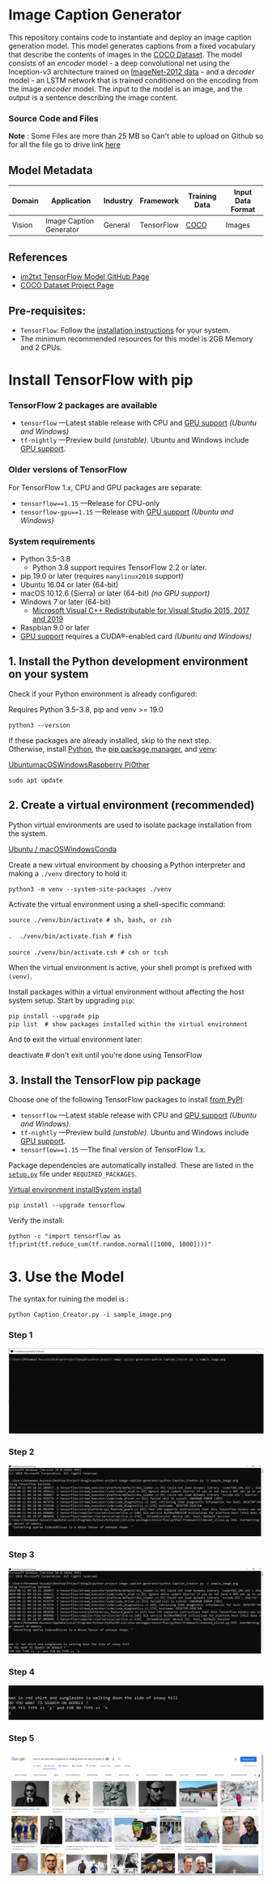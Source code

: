 
# Image Caption Generator

This repository contains code to instantiate and deploy an image caption generation model. This model generates captions from a fixed vocabulary that describe the contents of images in the [COCO Dataset](http://cocodataset.org/#home). The model consists of an _encoder_ model - a deep convolutional net using the Inception-v3 architecture trained on [ImageNet-2012 data](http://www.image-net.org/challenges/LSVRC/2012/) - and a _decoder_ model - an LSTM network that is trained conditioned on the encoding from the image _encoder_ model. The input to the model is an image, and the output is a sentence describing the image content.

### Source Code and Files
**Note** : Some Files are more than 25 MB so Can't able to upload on Github so for all the file go to drive link [here](https://drive.google.com/drive/folders/1EQWRj2df3azt4FVkY02X8x6t1Buf2DDR?usp=sharing)

## Model Metadata
| Domain | Application | Industry  | Framework | Training Data | Input Data Format |
| ------------- | --------  | -------- | --------- | --------- | -------------- | 
| Vision | Image Caption Generator | General | TensorFlow | [COCO](http://cocodataset.org/#home) | Images | 

## References
* [im2txt TensorFlow Model GitHub Page](https://github.com/tensorflow/models/tree/master/research/im2txt)
* [COCO Dataset Project Page](http://cocodataset.org/#home)


## Pre-requisites:

* `TensorFlow`: Follow the [installation instructions](https://www.tensorflow.org/install/pip/) for your system.
* The minimum recommended resources for this model is 2GB Memory and 2 CPUs.

# Install TensorFlow with pip

### TensorFlow 2 packages are available

-   `tensorflow`  —Latest stable release with CPU and  [GPU support](https://www.tensorflow.org/install/gpu)  _(Ubuntu and Windows)_
-   `tf-nightly`  —Preview build  _(unstable)_. Ubuntu and Windows include  [GPU support](https://www.tensorflow.org/install/gpu).

### Older versions of TensorFlow

For TensorFlow 1.x, CPU and GPU packages are separate:

-   `tensorflow==1.15`  —Release for CPU-only
-   `tensorflow-gpu==1.15`  —Release with  [GPU support](https://www.tensorflow.org/install/gpu)  _(Ubuntu and Windows)_

### System requirements

-   Python 3.5–3.8
    -   Python 3.8 support requires TensorFlow 2.2 or later.
-   pip 19.0 or later (requires  `manylinux2010`  support)
-   Ubuntu 16.04 or later (64-bit)
-   macOS 10.12.6 (Sierra) or later (64-bit)  _(no GPU support)_
-   Windows 7 or later (64-bit)
    -   [Microsoft Visual C++ Redistributable for Visual Studio 2015, 2017 and 2019](https://support.microsoft.com/help/2977003/the-latest-supported-visual-c-downloads)
-   Raspbian 9.0 or later
-   [GPU support](https://www.tensorflow.org/install/gpu)  requires a CUDA®-enabled card  _(Ubuntu and Windows)_

## 1. Install the Python development environment on your system

Check if your Python environment is already configured:

Requires Python 3.5–3.8, pip and venv >= 19.0

```
python3 --version
```

If these packages are already installed, skip to the next step.  
Otherwise, install  [Python](https://www.python.org/), the  [pip package manager](https://pip.pypa.io/en/stable/installing/), and  [venv](https://docs.python.org/3/library/venv.html):

[Ubuntu](https://www.tensorflow.org/install/pip/#ubuntu)[macOS](https://www.tensorflow.org/install/pip/#macos)[Windows](https://www.tensorflow.org/install/pip/#windows)[Raspberry Pi](https://www.tensorflow.org/install/pip/#raspberry-pi)[Other](https://www.tensorflow.org/install/pip/#other)

```
sudo apt update
```

## 2. Create a virtual environment (recommended)

Python virtual environments are used to isolate package installation from the system.

[Ubuntu / macOS](https://www.tensorflow.org/install/pip/#ubuntu--macos)[Windows](https://www.tensorflow.org/install/pip/#windows)[Conda](https://www.tensorflow.org/install/pip/#conda)

Create a new virtual environment by choosing a Python interpreter and making a  `./venv`  directory to hold it:

    python3 -m venv --system-site-packages ./venv

Activate the virtual environment using a shell-specific command:

    source ./venv/bin/activate # sh, bash, or zsh

    .  ./venv/bin/activate.fish # fish
    
    source ./venv/bin/activate.csh # csh or tcsh

When the virtual environment is active, your shell prompt is prefixed with  `(venv)`.

Install packages within a virtual environment without affecting the host system setup. Start by upgrading  `pip`:

```
pip install --upgrade pip
pip list  # show packages installed within the virtual environment
```

And to exit the virtual environment later:

deactivate # don't exit until you're done using TensorFlow

## 3. Install the TensorFlow pip package

Choose one of the following TensorFlow packages to install  [from PyPI](https://pypi.org/project/tensorflow/):

-   `tensorflow`  —Latest stable release with CPU and  [GPU support](https://www.tensorflow.org/install/gpu)  _(Ubuntu and Windows)_.
-   `tf-nightly`  —Preview build  _(unstable)_. Ubuntu and Windows include  [GPU support](https://www.tensorflow.org/install/gpu).
-   `tensorflow==1.15`  —The final version of TensorFlow 1.x.

Package dependencies are automatically installed. These are listed in the  [`setup.py`](https://github.com/tensorflow/tensorflow/blob/master/tensorflow/tools/pip_package/setup.py)  file under  `REQUIRED_PACKAGES`.

[Virtual environment install](https://www.tensorflow.org/install/pip/#virtual-environment-install)[System install](https://www.tensorflow.org/install/pip/#system-install)

    pip install --upgrade tensorflow

Verify the install:

    python -c "import tensorflow as tf;print(tf.reduce_sum(tf.random.normal([1000, 1000])))"



# 3. Use the Model
The syntax for ruining the model is : 

    python Caption_Creator.py -i sample_image.png

### Step 1 
![enter image description here](https://github.com/iamFarukh/Caption-Detection-Using-Images/blob/master/Steps%20and%20Sample/step%201.JPG?raw=true)
### Step 2
![enter image description here](https://github.com/iamFarukh/Caption-Detection-Using-Images/blob/master/Steps%20and%20Sample/step2.JPG?raw=true)
### Step 3
![enter image description here](https://github.com/iamFarukh/Caption-Detection-Using-Images/blob/master/Steps%20and%20Sample/step3.JPG?raw=true)
### Step 4
![enter image description here](https://github.com/iamFarukh/Caption-Detection-Using-Images/blob/master/Steps%20and%20Sample/step4.JPG?raw=true)
### Step 5
![enter image description here](https://github.com/iamFarukh/Caption-Detection-Using-Images/blob/master/Steps%20and%20Sample/step5.JPG?raw=true)



